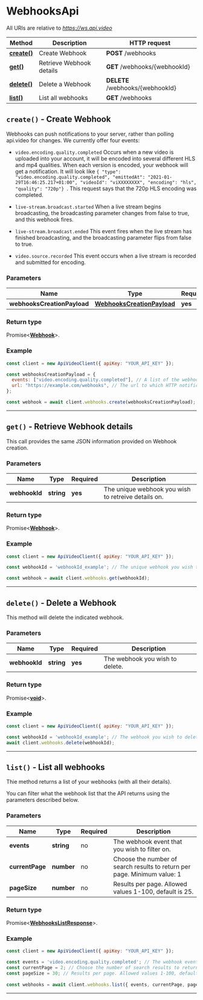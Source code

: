# WebhooksApi

All URIs are relative to *https://ws.api.video*

| Method | Description | HTTP request |
| ------------- | ------------- | ------------- |
| [**create()**](WebhooksApi.md#create) | Create Webhook | **POST** /webhooks |
| [**get()**](WebhooksApi.md#get) | Retrieve Webhook details | **GET** /webhooks/{webhookId} |
| [**delete()**](WebhooksApi.md#delete) | Delete a Webhook | **DELETE** /webhooks/{webhookId} |
| [**list()**](WebhooksApi.md#list) | List all webhooks | **GET** /webhooks |


<a name="create"></a>
## **`create()` - Create Webhook**


Webhooks can push notifications to your server, rather than polling api.video for changes. We currently offer four events: 

* ```video.encoding.quality.completed``` Occurs when a new video is uploaded into your account, it will be encoded into several different HLS and mp4 qualities. When each version is encoded, your webhook will get a notification.  It will look like ```{ "type": "video.encoding.quality.completed", "emittedAt": "2021-01-29T16:46:25.217+01:00", "videoId": "viXXXXXXXX", "encoding": "hls", "quality": "720p"} ```. This request says that the 720p HLS encoding was completed.

* ```live-stream.broadcast.started```  When a live stream begins broadcasting, the broadcasting parameter changes from false to true, and this webhook fires.

* ```live-stream.broadcast.ended```  This event fires when the live stream has finished broadcasting, and the broadcasting parameter flips from false to true.

* ```video.source.recorded```  This event occurs when a live stream is recorded and submitted for encoding.

### Parameters

| Name | Type | Required | Description |
| ------------- | ------------- | ------------- | ------------- |
 | **webhooksCreationPayload** | [**WebhooksCreationPayload**](../model/WebhooksCreationPayload.md)| **yes**|  |


### Return type

Promise<[**Webhook**](../model/Webhook.md)>.


### Example
```js
const client = new ApiVideoClient({ apiKey: "YOUR_API_KEY" });

const webhooksCreationPayload = {
  events: ["video.encoding.quality.completed"], // A list of the webhooks that you are subscribing to. There are Currently four webhook options: * ```video.encoding.quality.completed```  Occurs when a new video is uploaded into your account, it will be encoded into several different HLS and mp4 qualities. When each version is encoded, your webhook will get a notification.  It will look like ```{ "type": "video.encoding.quality.completed", "emittedAt": "2021-01-29T16:46:25.217+01:00", "videoId": "viXXXXXXXX", "encoding": "hls", "quality": "720p"} ```. This request says that the 720p HLS encoding was completed. * ```live-stream.broadcast.started```  When a lives tream begins broadcasting, the broadcasting parameter changes from false to true, and this webhook fires. * ```live-stream.broadcast.ended```  This event fires when the live stream has finished broadcasting, and the broadcasting parameter flips from false to true. * ```video.source.recorded```  Occurs when a live stream is recorded and submitted for encoding.
  url: "https://example.com/webhooks", // The url to which HTTP notifications are sent. It could be any http or https URL.
}; 

const webhook = await client.webhooks.create(webhooksCreationPayload); 
```


---

<a name="get"></a>
## **`get()` - Retrieve Webhook details**


This call provides the same JSON information provided on Webhook creation.

### Parameters

| Name | Type | Required | Description |
| ------------- | ------------- | ------------- | ------------- |
 | **webhookId** | **string**| **yes**| The unique webhook you wish to retreive details on. |


### Return type

Promise<[**Webhook**](../model/Webhook.md)>.


### Example
```js
const client = new ApiVideoClient({ apiKey: "YOUR_API_KEY" });

const webhookId = 'webhookId_example'; // The unique webhook you wish to retreive details on.

const webhook = await client.webhooks.get(webhookId); 
```


---

<a name="delete"></a>
## **`delete()` - Delete a Webhook**


This method will delete the indicated webhook.

### Parameters

| Name | Type | Required | Description |
| ------------- | ------------- | ------------- | ------------- |
 | **webhookId** | **string**| **yes**| The webhook you wish to delete. |


### Return type

Promise<[**void**](../model/.md)>.


### Example
```js
const client = new ApiVideoClient({ apiKey: "YOUR_API_KEY" });

const webhookId = 'webhookId_example'; // The webhook you wish to delete.
await client.webhooks.delete(webhookId); 
```


---

<a name="list"></a>
## **`list()` - List all webhooks**


Thie method returns a list of your webhooks (with all their details). 

You can filter what the webhook list that the API returns using the parameters described below.

### Parameters

| Name | Type | Required | Description |
| ------------- | ------------- | ------------- | ------------- |
 | **events** | **string**| no| The webhook event that you wish to filter on. |
 | **currentPage** | **number**| no| Choose the number of search results to return per page. Minimum value: 1 |
 | **pageSize** | **number**| no| Results per page. Allowed values 1-100, default is 25. |


### Return type

Promise<[**WebhooksListResponse**](../model/WebhooksListResponse.md)>.


### Example
```js
const client = new ApiVideoClient({ apiKey: "YOUR_API_KEY" });

const events = 'video.encoding.quality.completed'; // The webhook event that you wish to filter on.
const currentPage = 2; // Choose the number of search results to return per page. Minimum value: 1
const pageSize = 30; // Results per page. Allowed values 1-100, default is 25.
 
const webhooks = await client.webhooks.list({ events, currentPage, pageSize }); 
```


---

